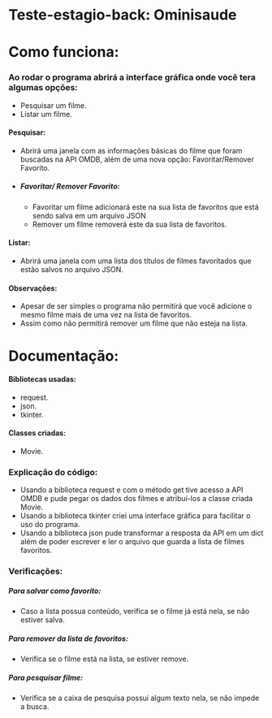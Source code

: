 # Teste-estagio-back: Ominisaude

# Como funciona:

  ###  Ao rodar o programa abrirá a interface gráfica onde você tera algumas opções:
  - Pesquisar um filme.
  - Listar um filme.
    
    
  #### Pesquisar:
  - Abrirá uma janela com as informações básicas do filme que foram buscadas na API OMDB, além de uma nova opção: Favoritar/Remover Favorito.
  - ##### Favoritar/ Remover Favorito:
    - Favoritar um filme adicionará este na sua lista de favoritos que está sendo salva em um arquivo JSON
    - Remover um filme removerá este da sua lista de favoritos.
  
  #### Listar:
  - Abrirá uma janela com uma lista dos títulos de filmes favoritados que estão salvos no arquivo JSON.


  #### Observações:
  - Apesar de ser simples o programa não permitirá que você adicione o mesmo filme mais de uma vez na lista de favoritos.
  - Assim como não permitirá remover um filme que não esteja na lista.

# Documentação:

#### Bibliotecas usadas:
- request.
- json.
- tkinter.

#### Classes criadas:
- Movie.
  
### Explicação do código:
- Usando a biblioteca request e com o método get tive acesso a API OMDB e pude pegar os dados dos filmes e atribuí-los a classe criada Movie.
- Usando a biblioteca tkinter criei uma interface gráfica para facilitar o uso do programa.
- Usando a biblioteca json pude transformar a resposta da API em um dict além de poder escrever e ler o arquivo que guarda a lista de filmes favoritos.
 
### Verificações:

##### Para salvar como favorito:
  - Caso a lista possua conteúdo, verifica se o filme já está nela, se não estiver salva.
    
##### Para remover da lista de favoritos:
- Verifica se o filme está na lista, se estiver remove.

##### Para pesquisar filme:
- Verifica se a caixa de pesquisa possui algum texto nela, se não impede a busca.